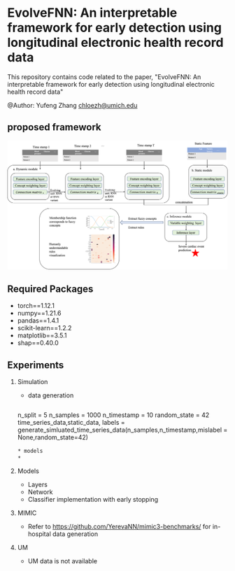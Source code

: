 # EvolveFNN: An interpretable framework for early detection using longitudinal electronic health record data

This repository contains code related to the paper, "EvolveFNN: An interpretable framework for early detection using longitudinal electronic health record data"

@Author: Yufeng Zhang chloezh@umich.edu

## proposed framework
![network](https://github.com/yufengzhang1995/EvolveFNN/blob/main/network.png)

## Required Packages
* torch==1.12.1
* numpy==1.21.6
* pandas==1.4.1
* scikit-learn==1.2.2
* matplotlib==3.5.1
* shap==0.40.0

## Experiments
1. Simulation
   * data generation
     ```
    n_split = 5
    n_samples = 1000
    n_timestamp = 10
    random_state = 42
    time_series_data,static_data, labels =    generate_simluated_time_series_data(n_samples,n_timestamp,mislabel = None,random_state=42)

     ```
   * models
   * 
2. Models
   * Layers
   * Network
   * Classifier implementation with early stopping
4. MIMIC
   * Refer to https://github.com/YerevaNN/mimic3-benchmarks/ for in-hospital data generation
5. UM
   * UM data is not available
   
   
